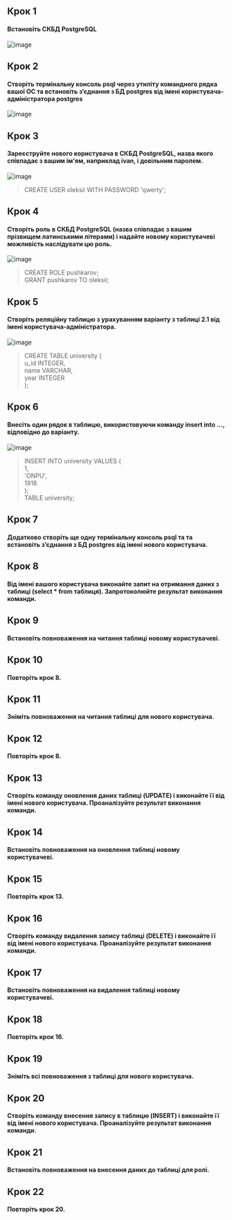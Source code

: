 ## Крок 1
#### Встановіть СКБД PostgreSQL
![image](https://user-images.githubusercontent.com/41470575/204101911-9e828580-8d94-4aef-b396-c206d37b8f67.png)

## Крок 2
#### Створіть термінальну консоль psql через утиліту командного рядка вашої ОС та встановіть з’єднання з БД postgres від імені користувача-адміністратора postgres 
![image](https://user-images.githubusercontent.com/41470575/204102404-2b984ea6-d3e2-42d0-a2a9-9dbae9c71f72.png)

## Крок 3
#### Зареєструйте нового користувача в СКБД PostgreSQL, назва якого співпадає з вашим ім'ям, наприклад ivan, і довільним паролем.
![image](https://user-images.githubusercontent.com/41470575/204115200-28688c9b-57dc-49ee-b8f5-ce6e95dffb85.png)
>CREATE USER oleksii WITH PASSWORD 'qwerty';

## Крок 4
#### Створіть роль в СКБД PostgreSQL (назва співпадає з вашим прізвищем латинськими літерами) і надайте новому користувачеві можливість наслідувати цю роль. 
![image](https://user-images.githubusercontent.com/41470575/204115233-66377d89-02b3-4b77-886a-16cb6535d698.png)
> CREATE ROLE pushkarov;</br>
> GRANT pushkarov TO oleksii;

## Крок 5
#### Створіть реляційну таблицю з урахуванням варіанту з таблиці 2.1 від імені користувача-адміністратора. 
![image](https://user-images.githubusercontent.com/41470575/204115387-b3037e11-9754-4b2b-8d9c-90aceee6a9b6.png)
> CREATE TABLE university (</br>
> u_id INTEGER,</br>
> name VARCHAR,</br>
> year INTEGER</br>
> );

## Крок 6
#### Внесіть один рядок в таблицю, використовуючи команду insert into ..., відповідно до варіанту.
![image](https://user-images.githubusercontent.com/41470575/204115592-02d1fc74-4a8a-4c8d-81ce-af966475f1ff.png)
> INSERT INTO university VALUES ( </br>
> 1, </br>
> 'ONPU', </br>
> 1918 </br>
> ); </br>
> TABLE university; </br>

## Крок 7
#### Додатково створіть ще одну термінальну консоль psql та та встановіть з’єднання з БД postgres від імені нового користувача. 

## Крок 8
#### Від імені вашого користувача виконайте запит на отримання даних з таблиці (select * from таблиця). Запротоколюйте результат виконання команди. 

## Крок 9
#### Встановіть повноваження на читання таблиці новому користувачеві. 

## Крок 10
#### Повторіть крок 8. 

## Крок 11
#### Зніміть повноваження на читання таблиці для нового користувача. 

## Крок 12
#### Повторіть крок 8.

## Крок 13
#### Створіть команду оновлення даних таблиці (UPDATE) і виконайте її від імені нового користувача. Проаналізуйте результат виконання команди. 

## Крок 14
#### Встановіть повноваження на оновлення таблиці новому користувачеві. 

## Крок 15
#### Повторіть крок 13. 

## Крок 16
#### Створіть команду видалення запису таблиці (DELETE) і виконайте її від імені нового користувача. Проаналізуйте результат виконання команди. 

## Крок 17
#### Встановіть повноваження на видалення таблиці новому користувачеві. 

## Крок 18
#### Повторіть крок 16. 

## Крок 19
#### Зніміть всі повноваження  з таблиці для нового користувача.

## Крок 20
#### Створіть команду внесення запису в таблицю (INSERT) і виконайте її від імені нового користувача. Проаналізуйте результат виконання команди. 

## Крок 21
#### Встановіть повноваження на внесення даних до таблиці для ролі. 

## Крок 22
#### Повторіть крок 20. 

